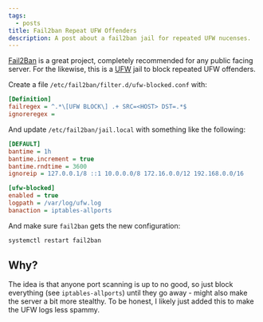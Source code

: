 ```yaml
---
tags:
  - posts
title: Fail2ban Repeat UFW Offenders
description: A post about a fail2ban jail for repeated UFW nucenses.
---
```


[Fail2Ban](https://github.com/fail2ban/fail2ban) is a great project, completely recommended for any public facing server. For the likewise, this is a [UFW](https://help.ubuntu.com/community/UFW) jail to block repeated UFW offenders.

Create a file `/etc/fail2ban/filter.d/ufw-blocked.conf` with:

```ini
[Definition]
failregex = ^.*\[UFW BLOCK\] .+ SRC=<HOST> DST=.*$
ignoreregex =
```

And update `/etc/fail2ban/jail.local` with something like the following:

```ini
[DEFAULT]
bantime = 1h
bantime.increment = true
bantime.rndtime = 3600
ignoreip = 127.0.0.1/8 ::1 10.0.0.0/8 172.16.0.0/12 192.168.0.0/16

[ufw-blocked]
enabled = true
logpath = /var/log/ufw.log
banaction = iptables-allports
```

And make sure `fail2ban` gets the new configuration:

```bash
systemctl restart fail2ban
```

## Why?

The idea is that anyone port scanning is up to no good, so just block everything (see `iptables-allports`) until they go away - might also make the server a bit more stealthy. To be honest, I likely just added this to make the UFW logs less spammy.
